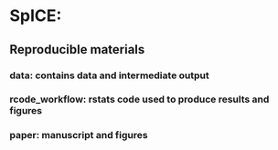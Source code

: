 # SpICE: 
## Reproducible materials

### data: contains data and intermediate output
### rcode_workflow: rstats code used to produce results and figures 
### paper: manuscript and figures
